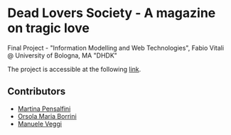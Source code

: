 # Dead Lovers Society - A magazine on tragic love
Final Project - "Information Modelling and Web Technologies", Fabio Vitali @ University of Bologna, MA "DHDK"

The project is accessible at the following [link](https://deadloversociety.github.io/imwt22/).

## Contributors
- [Martina Pensalfini](mailto:martina.pensalfini@studio.unibo.it)
- [Orsola Maria Borrini](mailto:orsolamaria.borrini@studio.unibo.it)
- [Manuele Veggi](mailto:manuele.veggi@studio.unibo.it)
